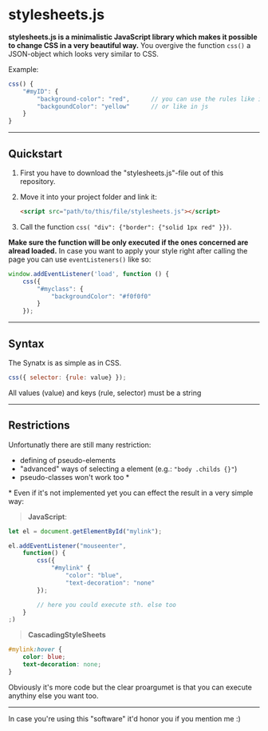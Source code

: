 # stylesheets.js

**stylesheets.js is a minimalistic JavaScript library which makes it possible to change CSS in a very beautiful way.** You overgive the function `css()` a JSON-object which looks very similar to CSS.

Example:
```js
css() {
    "#myID": {
        "background-color": "red",      // you can use the rules like in css
        "backgoundColor": "yellow"      // or like in js
    }
}
```
---

## Quickstart
1. First you have to download the "stylesheets.js"-file out of this repository.
2. Move it into your project folder and link it:
   ```html
   <script src="path/to/this/file/stylesheets.js"></script>
   ``` 

3. Call the function `css( "div": {"border": {"solid 1px red" }})`.

**Make sure the function will be only executed if the ones concerned are alread loaded.** In case you want to apply your style right after calling the page you can use `eventListeners()` like so:

```js
window.addEventListener('load', function () {
    css({
        "#myclass": {
            "backgroundColor": "#f0f0f0"
        }
    });
```
---
## Syntax
The Synatx is as simple as in CSS.

```js
css({ selector: {rule: value} });
```
All values (value) and keys (rule, selector) must be a string

---
## Restrictions
Unfortunatly there are still many restriction:
- defining of pseudo-elements
- "advanced" ways of selecting a element (e.g.: `"body .childs {}"`)
- pseudo-classes won't work too *

\* Even if it's not implemented yet you can effect the result in a very simple way:

> **JavaScript**:
```js
let el = document.getElementById("mylink");

el.addEventListener("mouseenter", 
    function() {
        css({
            "#mylink" {
                "color": "blue",
                "text-decoration": "none"
        });

        // here you could execute sth. else too
    }
;)
```

> **CascadingStyleSheets**
```css
#mylink:hover {
    color: blue;
    text-decoration: none;
}
```

Obviously it's more code but the clear proargumet is that you can execute anythiny else you want too.

---
In case you're using this "software" it'd honor you if you mention me :)
